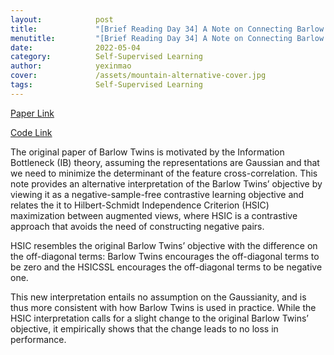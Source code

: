 ```yaml
---
layout:            post
title:             "[Brief Reading Day 34] A Note on Connecting Barlow Twins with Negative-Sample-Free Contrastive Learning"
menutitle:         "[Brief Reading Day 34] A Note on Connecting Barlow Twins with Negative-Sample-Free Contrastive Learning"
date:              2022-05-04
category:          Self-Supervised Learning
author:            yexinmao
cover:             /assets/mountain-alternative-cover.jpg
tags:              Self-Supervised Learning
---
```


[Paper Link](https://arxiv.org/pdf/2104.13712)

[Code Link](https://github.com/yaohungt/Barlow-Twins-HSIC)

The original paper of Barlow Twins is motivated by the Information Bottleneck (IB) theory, assuming the representations are Gaussian and that we need to minimize the determinant of the feature cross-correlation. This note provides an alternative interpretation of the Barlow Twins’ objective by viewing it as a negative-sample-free contrastive learning objective and relates the it to Hilbert-Schmidt Independence Criterion (HSIC) maximization between augmented views, where HSIC is a contrastive approach that avoids the need of constructing negative pairs. 

HSIC resembles the original Barlow Twins’ objective with the difference on the off-diagonal terms: Barlow Twins encourages the off-diagonal terms to be zero and the HSICSSL encourages the off-diagonal terms to be negative one.

This new interpretation entails no assumption on the Gaussianity, and is thus more consistent with how Barlow Twins is used in practice. While the HSIC interpretation calls for a slight change to the original Barlow Twins’ objective, it empirically shows that the change leads to no loss in performance.



